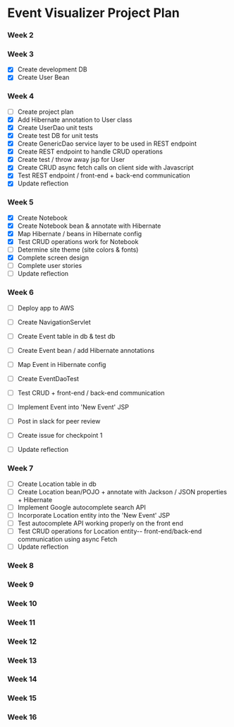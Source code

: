 # Event Visualizer Project Plan

### Week 2

### Week 3
- [x] Create development DB
- [x] Create User Bean

### Week 4
- [ ] Create project plan
- [x] Add Hibernate annotation to User class
- [x] Create UserDao unit tests
- [x] Create test DB for unit tests
- [x] Create GenericDao service layer to be used in REST endpoint
- [x] Create REST endpoint to handle CRUD operations
- [x] Create test / throw away jsp for User
- [x] Create CRUD async fetch calls on client side with Javascript
- [x] Test REST endpoint / front-end + back-end communication
- [x] Update reflection

### Week 5
- [x] Create Notebook 
- [x] Create Notebook bean & annotate with Hibernate
- [x] Map Hibernate / beans in Hibernate config
- [x] Test CRUD operations work for Notebook 
- [ ] Determine site theme (site colors & fonts)
- [x] Complete screen design
- [ ] Complete user stories
- [ ] Update reflection

### Week 6
- [ ] Deploy app to AWS
- [ ] Create NavigationServlet 
- [ ] Create Event table in db & test db
- [ ] Create Event bean / add Hibernate annotations
- [ ] Map Event in Hibernate config
- [ ] Create EventDaoTest
- [ ] Test CRUD + front-end / back-end communication 
- [ ] Implement Event into 'New Event' JSP
- [ ] Post in slack for peer review
- [ ] Create issue for checkpoint 1
- [ ] Update reflection


### Week 7
- [ ] Create Location table in db
- [ ] Create Location bean/POJO + annotate with Jackson / JSON properties + Hibernate
- [ ] Implement Google autocomplete search API 
- [ ] Incorporate Location entity into the 'New Event' JSP
- [ ] Test autocomplete API working properly on the front end
- [ ] Test CRUD operations for Location entity-- front-end/back-end communication using async Fetch
- [ ] Update reflection

### Week 8

### Week 9

### Week 10

### Week 11

### Week 12

### Week 13

### Week 14

### Week 15

### Week 16